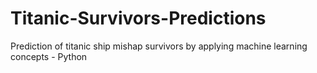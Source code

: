 # Titanic-Survivors-Predictions
Prediction of titanic ship mishap survivors by applying machine learning concepts - Python

